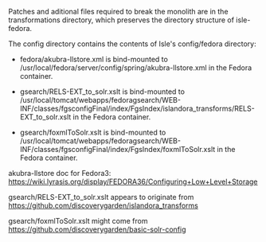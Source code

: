 Patches and aditional files required to break the monolith are in the transformations directory, which preserves the directory structure of isle-fedora.

The config directory contains the contents of Isle's config/fedora directory:

- fedora/akubra-llstore.xml is bind-mounted to /usr/local/fedora/server/config/spring/akubra-llstore.xml in the Fedora container.

- gsearch/RELS-EXT_to_solr.xslt is bind-mounted to /usr/local/tomcat/webapps/fedoragsearch/WEB-INF/classes/fgsconfigFinal/index/FgsIndex/islandora_transforms/RELS-EXT_to_solr.xslt in the Fedora container.

- gsearch/foxmlToSolr.xslt is bind-mounted to /usr/local/tomcat/webapps/fedoragsearch/WEB-INF/classes/fgsconfigFinal/index/FgsIndex/foxmlToSolr.xslt in the Fedora container.

akubra-llstore doc for Fedora3: https://wiki.lyrasis.org/display/FEDORA36/Configuring+Low+Level+Storage

gsearch/RELS-EXT_to_solr.xslt appears to originate from https://github.com/discoverygarden/islandora_transforms

gsearch/foxmlToSolr.xslt might come from https://github.com/discoverygarden/basic-solr-config
